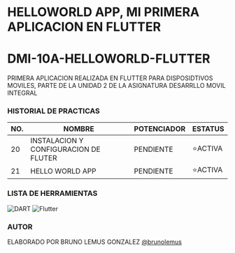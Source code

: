 # HELLOWORLD APP, MI PRIMERA APLICACION EN FLUTTER
# DMI-10A-HELLOWORLD-FLUTTER
PRIMERA APLICACION REALIZADA EN FLUTTER PARA DISPOSIDTIVOS MOVILES, PARTE DE LA UNIDAD 2 DE LA ASIGNATURA DESARRLLO MOVIL INTEGRAL 



### HISTORIAL DE PRACTICAS
|NO.|NOMBRE|POTENCIADOR|ESTATUS|
|--|--|--|--|
|20|INSTALACION Y CONFIGURACION DE FLUTER |PENDIENTE|⭐ACTIVA |
|21|HELLO WORLD APP|PENDIENTE|⭐ACTIVA|









### LISTA DE HERRAMIENTAS
![DART](https://img.shields.io/badge/Dart-0175c2?style=for-the-badge&logo=dart&logoColor=white)
![Flutter](https://img.shields.io/badge/Flutter-02569B?style=for-the-badge&logo=flutter&logoColor=white)

### AUTOR
ELABORADO POR BRUNO LEMUS GONZALEZ [@brunolemus](https://github.com/beunolemus)
